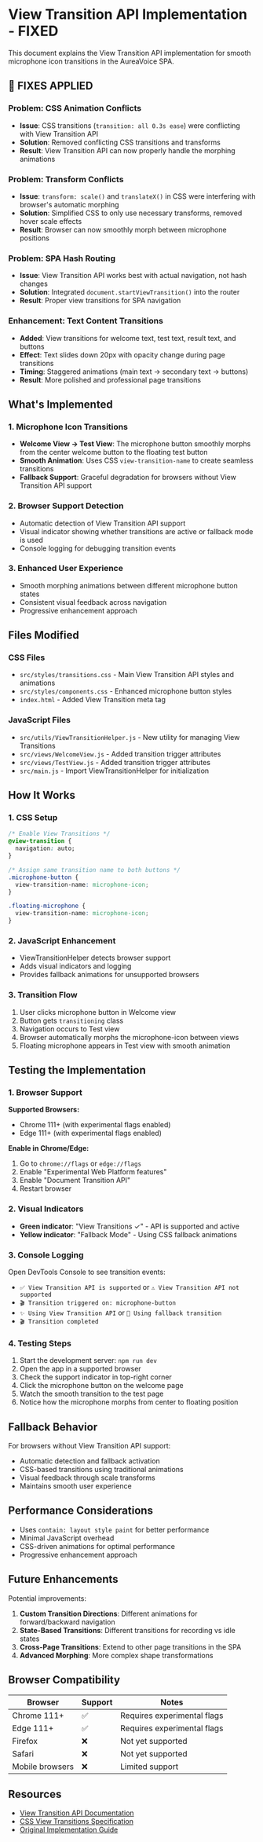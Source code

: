 # View Transition API Implementation - FIXED

This document explains the View Transition API implementation for smooth microphone icon transitions in the AureaVoice SPA.

## 🔧 FIXES APPLIED

### Problem: CSS Animation Conflicts
- **Issue**: CSS transitions (`transition: all 0.3s ease`) were conflicting with View Transition API
- **Solution**: Removed conflicting CSS transitions and transforms
- **Result**: View Transition API can now properly handle the morphing animations

### Problem: Transform Conflicts
- **Issue**: `transform: scale()` and `translateX()` in CSS were interfering with browser's automatic morphing
- **Solution**: Simplified CSS to only use necessary transforms, removed hover scale effects
- **Result**: Browser can now smoothly morph between microphone positions

### Problem: SPA Hash Routing
- **Issue**: View Transition API works best with actual navigation, not hash changes
- **Solution**: Integrated `document.startViewTransition()` into the router
- **Result**: Proper view transitions for SPA navigation

### Enhancement: Text Content Transitions
- **Added**: View transitions for welcome text, test text, result text, and buttons
- **Effect**: Text slides down 20px with opacity change during page transitions
- **Timing**: Staggered animations (main text → secondary text → buttons)
- **Result**: More polished and professional page transitions

## What's Implemented

### 1. Microphone Icon Transitions
- **Welcome View → Test View**: The microphone button smoothly morphs from the center welcome button to the floating test button
- **Smooth Animation**: Uses CSS `view-transition-name` to create seamless transitions
- **Fallback Support**: Graceful degradation for browsers without View Transition API support

### 2. Browser Support Detection
- Automatic detection of View Transition API support
- Visual indicator showing whether transitions are active or fallback mode is used
- Console logging for debugging transition events

### 3. Enhanced User Experience
- Smooth morphing animations between different microphone button states
- Consistent visual feedback across navigation
- Progressive enhancement approach

## Files Modified

### CSS Files
- `src/styles/transitions.css` - Main View Transition API styles and animations
- `src/styles/components.css` - Enhanced microphone button styles
- `index.html` - Added View Transition meta tag

### JavaScript Files
- `src/utils/ViewTransitionHelper.js` - New utility for managing View Transitions
- `src/views/WelcomeView.js` - Added transition trigger attributes
- `src/views/TestView.js` - Added transition trigger attributes
- `src/main.js` - Import ViewTransitionHelper for initialization

## How It Works

### 1. CSS Setup
```css
/* Enable View Transitions */
@view-transition {
  navigation: auto;
}

/* Assign same transition name to both buttons */
.microphone-button {
  view-transition-name: microphone-icon;
}

.floating-microphone {
  view-transition-name: microphone-icon;
}
```

### 2. JavaScript Enhancement
- ViewTransitionHelper detects browser support
- Adds visual indicators and logging
- Provides fallback animations for unsupported browsers

### 3. Transition Flow
1. User clicks microphone button in Welcome view
2. Button gets `transitioning` class
3. Navigation occurs to Test view
4. Browser automatically morphs the microphone-icon between views
5. Floating microphone appears in Test view with smooth animation

## Testing the Implementation

### 1. Browser Support
**Supported Browsers:**
- Chrome 111+ (with experimental flags enabled)
- Edge 111+ (with experimental flags enabled)

**Enable in Chrome/Edge:**
1. Go to `chrome://flags` or `edge://flags`
2. Enable "Experimental Web Platform features"
3. Enable "Document Transition API"
4. Restart browser

### 2. Visual Indicators
- **Green indicator**: "View Transitions ✓" - API is supported and active
- **Yellow indicator**: "Fallback Mode" - Using CSS fallback animations

### 3. Console Logging
Open DevTools Console to see transition events:
- `✅ View Transition API is supported` or `⚠️ View Transition API not supported`
- `🎬 Transition triggered on: microphone-button`
- `✨ Using View Transition API` or `🔄 Using fallback transition`
- `🎬 Transition completed`

### 4. Testing Steps
1. Start the development server: `npm run dev`
2. Open the app in a supported browser
3. Check the support indicator in top-right corner
4. Click the microphone button on the welcome page
5. Watch the smooth transition to the test page
6. Notice how the microphone morphs from center to floating position

## Fallback Behavior

For browsers without View Transition API support:
- Automatic detection and fallback activation
- CSS-based transitions using traditional animations
- Visual feedback through scale transforms
- Maintains smooth user experience

## Performance Considerations

- Uses `contain: layout style paint` for better performance
- Minimal JavaScript overhead
- CSS-driven animations for optimal performance
- Progressive enhancement approach

## Future Enhancements

Potential improvements:
1. **Custom Transition Directions**: Different animations for forward/backward navigation
2. **State-Based Transitions**: Different transitions for recording vs idle states
3. **Cross-Page Transitions**: Extend to other page transitions in the SPA
4. **Advanced Morphing**: More complex shape transformations

## Browser Compatibility

| Browser | Support | Notes |
|---------|---------|-------|
| Chrome 111+ | ✅ | Requires experimental flags |
| Edge 111+ | ✅ | Requires experimental flags |
| Firefox | ❌ | Not yet supported |
| Safari | ❌ | Not yet supported |
| Mobile browsers | ❌ | Limited support |

## Resources

- [View Transition API Documentation](https://developer.chrome.com/docs/web-platform/view-transitions/)
- [CSS View Transitions Specification](https://drafts.csswg.org/css-view-transitions/)
- [Original Implementation Guide](https://iamschulz.com/view-transition-api/)
